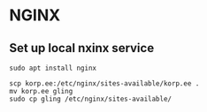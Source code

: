# NGINX

## Set up local nxinx service

```
sudo apt install nginx
```

```
scp korp.ee:/etc/nginx/sites-available/korp.ee .
mv korp.ee gling
sudo cp gling /etc/nginx/sites-available/

```

